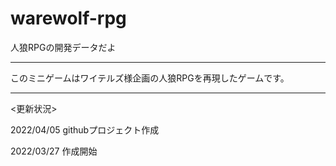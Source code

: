 # warewolf-rpg
人狼RPGの開発データだよ

------------------------------------------------------------------------------------
このミニゲームはワイテルズ様企画の人狼RPGを再現したゲームです。





-------------------------------------------------------------------------------------
<更新状況>

2022/04/05 githubプロジェクト作成

2022/03/27 作成開始
